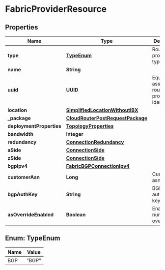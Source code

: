 

# FabricProviderResource


## Properties

| Name | Type | Description | Notes |
|------------ | ------------- | ------------- | -------------|
|**type** | [**TypeEnum**](#TypeEnum) | Routing protocol type |  |
|**name** | **String** |  |  [optional] |
|**uuid** | **UUID** | Equinix-assigned route protocol identifier |  [optional] |
|**location** | [**SimplifiedLocationWithoutIBX**](SimplifiedLocationWithoutIBX.md) |  |  [optional] |
|**_package** | [**CloudRouterPostRequestPackage**](CloudRouterPostRequestPackage.md) |  |  [optional] |
|**deploymentProperties** | [**TopologyProperties**](TopologyProperties.md) |  |  |
|**bandwidth** | **Integer** |  |  |
|**redundancy** | [**ConnectionRedundancy**](ConnectionRedundancy.md) |  |  |
|**aSide** | [**ConnectionSide**](ConnectionSide.md) |  |  |
|**zSide** | [**ConnectionSide**](ConnectionSide.md) |  |  |
|**bgpIpv4** | [**FabricBGPConnectionIpv4**](FabricBGPConnectionIpv4.md) |  |  |
|**customerAsn** | **Long** | Customer asn |  |
|**bgpAuthKey** | **String** | BGP authorization key |  |
|**asOverrideEnabled** | **Boolean** | Enable AS number override |  [optional] |



## Enum: TypeEnum

| Name | Value |
|---- | -----|
| BGP | &quot;BGP&quot; |



